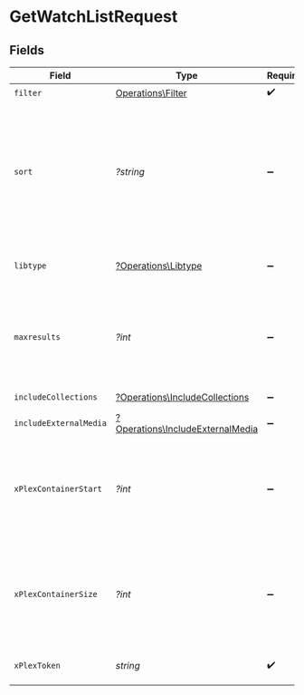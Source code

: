 # GetWatchListRequest


## Fields

| Field                                                                                                                                                                                               | Type                                                                                                                                                                                                | Required                                                                                                                                                                                            | Description                                                                                                                                                                                         | Example                                                                                                                                                                                             |
| --------------------------------------------------------------------------------------------------------------------------------------------------------------------------------------------------- | --------------------------------------------------------------------------------------------------------------------------------------------------------------------------------------------------- | --------------------------------------------------------------------------------------------------------------------------------------------------------------------------------------------------- | --------------------------------------------------------------------------------------------------------------------------------------------------------------------------------------------------- | --------------------------------------------------------------------------------------------------------------------------------------------------------------------------------------------------- |
| `filter`                                                                                                                                                                                            | [Operations\Filter](../../Models/Operations/Filter.md)                                                                                                                                              | :heavy_check_mark:                                                                                                                                                                                  | Filter                                                                                                                                                                                              |                                                                                                                                                                                                     |
| `sort`                                                                                                                                                                                              | *?string*                                                                                                                                                                                           | :heavy_minus_sign:                                                                                                                                                                                  | In the format "field:dir". Available fields are "watchlistedAt" (Added At),<br/>"titleSort" (Title), "originallyAvailableAt" (Release Date), or "rating" (Critic Rating).<br/>"dir" can be "asc" or "desc"<br/> |                                                                                                                                                                                                     |
| `libtype`                                                                                                                                                                                           | [?Operations\Libtype](../../Models/Operations/Libtype.md)                                                                                                                                           | :heavy_minus_sign:                                                                                                                                                                                  | The type of library to filter. Can be "movie" or "show", or all if not present.<br/>                                                                                                                |                                                                                                                                                                                                     |
| `maxresults`                                                                                                                                                                                        | *?int*                                                                                                                                                                                              | :heavy_minus_sign:                                                                                                                                                                                  | The number of items to return. If not specified, all items will be returned.<br/>If the number of items exceeds the limit, the response will be paginated.<br/>                                     |                                                                                                                                                                                                     |
| `includeCollections`                                                                                                                                                                                | [?Operations\IncludeCollections](../../Models/Operations/IncludeCollections.md)                                                                                                                     | :heavy_minus_sign:                                                                                                                                                                                  | include collections in the results<br/>                                                                                                                                                             |                                                                                                                                                                                                     |
| `includeExternalMedia`                                                                                                                                                                              | [?Operations\IncludeExternalMedia](../../Models/Operations/IncludeExternalMedia.md)                                                                                                                 | :heavy_minus_sign:                                                                                                                                                                                  | include external media in the results<br/>                                                                                                                                                          |                                                                                                                                                                                                     |
| `xPlexContainerStart`                                                                                                                                                                               | *?int*                                                                                                                                                                                              | :heavy_minus_sign:                                                                                                                                                                                  | The index of the first item to return. If not specified, the first item will be returned.<br/>If the number of items exceeds the limit, the response will be paginated.<br/>By default this is 0<br/> | 0                                                                                                                                                                                                   |
| `xPlexContainerSize`                                                                                                                                                                                | *?int*                                                                                                                                                                                              | :heavy_minus_sign:                                                                                                                                                                                  | The number of items to return. If not specified, all items will be returned.<br/>If the number of items exceeds the limit, the response will be paginated.<br/>By default this is 50<br/>           | 50                                                                                                                                                                                                  |
| `xPlexToken`                                                                                                                                                                                        | *string*                                                                                                                                                                                            | :heavy_check_mark:                                                                                                                                                                                  | An authentication token, obtained from plex.tv                                                                                                                                                      | CV5xoxjTpFKUzBTShsaf                                                                                                                                                                                |